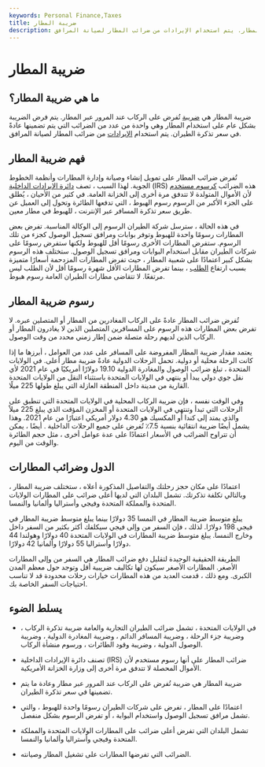 ```yaml
---
keywords: Personal Finance,Taxes
title: ضريبة المطار
description: ضريبة المطار هي ضريبة تُفرض على الركاب عند المرور عبر المطار. يتم استخدام الإيرادات من ضرائب المطار لصيانة المرافق.
---
```


# ضريبة المطار
## ما هي ضريبة المطار؟

ضريبة المطار هي [ضريبة](/taxes) تُفرض على الركاب عند المرور عبر المطار. يتم فرض الضريبة بشكل عام على استخدام المطار وهي واحدة من عدد من الضرائب التي يتم تضمينها عادةً في سعر تذكرة الطيران. يتم استخدام [الإيرادات](/revenue) من ضرائب المطار لصيانة المرافق.

## فهم ضريبة المطار

تُفرض ضرائب المطار على تمويل إنشاء وصيانة وإدارة المطارات وأنظمة الخطوط الجوية. لهذا السبب ، تصف [دائرة الإيرادات الداخلية](/irs) (IRS) هذه الضرائب [كرسوم مستخدم](/user-fee) لأن الأموال المتولدة لا تتدفق مرة أخرى إلى الخزانة العامة. في كثير من الأحيان ، يُطلق على الجزء الأكبر من الرسوم رسوم الهبوط ، التي تدفعها الطائرة وتحول إلى العميل عن طريق سعر تذكرة المسافر عبر الإنترنت ، للهبوط في مطار معين.

في هذه الحالة ، سترسل شركة الطيران الرسوم إلى الوكالة المناسبة. تفرض بعض المطارات رسومًا واحدة للهبوط وتوفر بوابات ومرافق تسجيل الوصول كجزء من تلك الرسوم. ستفرض المطارات الأخرى رسومًا أقل للهبوط ولكنها ستفرض رسومًا على شركات الطيران مقابل استخدام البوابات ومرافق تسجيل الوصول. ستختلف هذه الرسوم بشكل كبير اعتمادًا على شعبية المطار ، حيث تفرض المطارات المزدحمة أسعارًا متميزة بسبب ارتفاع [الطلب](/lawofdemand) ، بينما تفرض المطارات الأقل شهرة رسومًا أقل لأن الطلب ليس مرتفعًا. لا تتقاضى مطارات الطيران العامة رسوم هبوط.

## رسوم ضريبة المطار

تُفرض ضرائب المطار عادةً على الركاب المغادرين من المطار أو المتصلين عبره. لا تفرض بعض المطارات هذه الرسوم على المسافرين المتصلين الذين لا يغادرون المطار أو الركاب الذين لديهم رحلة متصلة ضمن إطار زمني محدد من وقت الوصول.

يعتمد مقدار ضريبة المطار المفروضة على المسافر على عدد من العوامل ، أبرزها ما إذا كانت الرحلة محلية أو دولية. تحمل الرحلات الدولية عادةً ضريبة مطار أعلى. في الولايات المتحدة ، تبلغ ضرائب الوصول والمغادرة الدولية 19.10 دولارًا أمريكيًا في عام 2021 لأي نقل جوي دولي يبدأ أو ينتهي في الولايات المتحدة باستثناء النقل من الولايات المتحدة القارية من مدينة داخل المنطقة العازلة التي يبلغ طولها 225 ميلًا.

وفي الوقت نفسه ، فإن ضريبة الركاب المحلية في الولايات المتحدة التي تنطبق على الرحلات التي تبدأ وتنتهي في الولايات المتحدة أو المخزن المؤقت الذي يبلغ 225 ميلاً والذي يمتد إلى كندا أو المكسيك هو 4.30 دولار أمريكي اعتبارًا من عام 2021. وهذا يشمل أيضًا ضريبة انتقائية بنسبة 7.5٪ تُفرض على جميع الرحلات الداخلية . أيضًا ، يمكن أن تتراوح الضرائب في الأسعار اعتمادًا على عدة عوامل أخرى ، مثل حجم الطائرة والوقت من اليوم.

## الدول وضرائب المطارات

اعتمادًا على مكان حجز رحلتك والتفاصيل المذكورة أعلاه ، ستختلف ضريبة المطار ، وبالتالي تكلفة تذكرتك. تشمل البلدان التي لديها أعلى ضرائب على المطارات الولايات المتحدة والمملكة المتحدة وفيجي وأستراليا وألمانيا والنمسا.

يبلغ متوسط ضريبة المطار في النمسا 35 دولارًا بينما يبلغ متوسط ضريبة المطار في فيجي 198 دولارًا. لذلك ، فإن السفر من وإلى فيجي سيكلفك أكثر بكثير من السفر داخل وخارج النمسا. يبلغ متوسط ضريبة المطارات في الولايات المتحدة 40 دولارًا وهولندا 44 دولارًا وأستراليا 55 دولارًا وألمانيا 42 دولارًا.

الطريقة الحقيقية الوحيدة لتقليل دفع ضرائب المطار هي السفر من وإلى المطارات الأصغر. المطارات الأصغر سيكون لها تكاليف ضريبية أقل وتوجد حول معظم المدن الكبرى. ومع ذلك ، قدمت العديد من هذه المطارات خيارات رحلات محدودة قد لا تناسب احتياجات السفر الخاصة بك.

## يسلط الضوء

- في الولايات المتحدة ، تشمل ضرائب الطيران التجارية والعامة ضريبة تذكرة الركاب ، وضريبة جزء الرحلة ، وضريبة المسافر الدائم ، وضريبة المغادرة الدولية ، وضريبة الوصول الدولية ، وضريبة وقود الطائرات ، ورسوم منشأة الركاب.

- تصنف دائرة الإيرادات الداخلية (IRS) ضرائب المطار على أنها رسوم مستخدم لأن الأموال المحصلة لا تتدفق مرة أخرى إلى وزارة الخزانة الأمريكية.

- ضريبة المطار هي ضريبة تُفرض على الركاب عند المرور عبر مطار وعادة ما يتم تضمينها في سعر تذكرة الطيران.

- اعتمادًا على المطار ، تفرض على شركات الطيران رسومًا واحدة للهبوط ، والتي تشمل مرافق تسجيل الوصول واستخدام البوابة ، أو تفرض الرسوم بشكل منفصل.

- تشمل البلدان التي تفرض أعلى ضرائب على المطارات الولايات المتحدة والمملكة المتحدة وفيجي وأستراليا وألمانيا والنمسا.

- الضرائب التي تفرضها المطارات على تشغيل المطار وصيانته.

